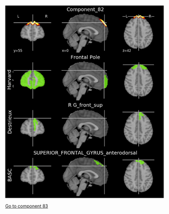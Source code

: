 ![82](preliminary/82.jpg "Component 82")

[Go to component 83](https://parietal-inria.github.io/MODL_atlas/128/83 "Component 83")
